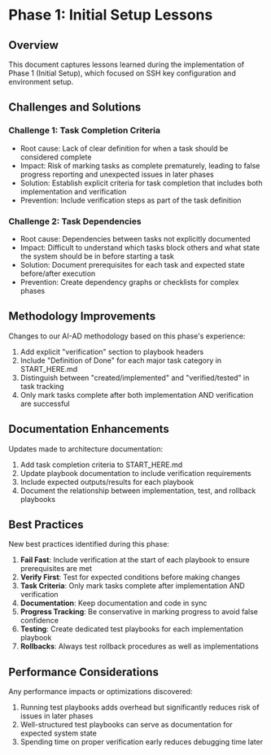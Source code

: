 # Phase 1: Initial Setup Lessons

## Overview

This document captures lessons learned during the implementation of Phase 1 (Initial Setup), which focused on SSH key configuration and environment setup.

## Challenges and Solutions

### Challenge 1: Task Completion Criteria
- Root cause: Lack of clear definition for when a task should be considered complete
- Impact: Risk of marking tasks as complete prematurely, leading to false progress reporting and unexpected issues in later phases
- Solution: Establish explicit criteria for task completion that includes both implementation and verification
- Prevention: Include verification steps as part of the task definition

### Challenge 2: Task Dependencies
- Root cause: Dependencies between tasks not explicitly documented
- Impact: Difficult to understand which tasks block others and what state the system should be in before starting a task
- Solution: Document prerequisites for each task and expected state before/after execution
- Prevention: Create dependency graphs or checklists for complex phases

## Methodology Improvements

Changes to our AI-AD methodology based on this phase's experience:

1. Add explicit "verification" section to playbook headers
2. Include "Definition of Done" for each major task category in START_HERE.md
3. Distinguish between "created/implemented" and "verified/tested" in task tracking
4. Only mark tasks complete after both implementation AND verification are successful

## Documentation Enhancements

Updates made to architecture documentation:

1. Add task completion criteria to START_HERE.md
2. Update playbook documentation to include verification requirements
3. Include expected outputs/results for each playbook
4. Document the relationship between implementation, test, and rollback playbooks

## Best Practices

New best practices identified during this phase:

1. **Fail Fast**: Include verification at the start of each playbook to ensure prerequisites are met
2. **Verify First**: Test for expected conditions before making changes
3. **Task Criteria**: Only mark tasks complete after implementation AND verification
4. **Documentation**: Keep documentation and code in sync
5. **Progress Tracking**: Be conservative in marking progress to avoid false confidence
6. **Testing**: Create dedicated test playbooks for each implementation playbook
7. **Rollbacks**: Always test rollback procedures as well as implementations

## Performance Considerations

Any performance impacts or optimizations discovered:

1. Running test playbooks adds overhead but significantly reduces risk of issues in later phases
2. Well-structured test playbooks can serve as documentation for expected system state
3. Spending time on proper verification early reduces debugging time later